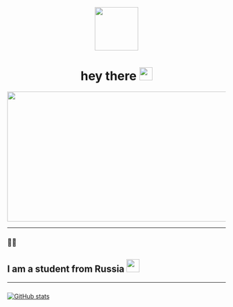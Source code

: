 <div id="header" align="center">
  <img src="https://media.giphy.com/media/M9gbBd9nbDrOTu1Mqx/giphy.gif" width="100"/>
</div>
<h1 align="center"> 
  hey there
  <img src="https://media.giphy.com/media/hvRJCLFzcasrR4ia7z/giphy.gif" width="30px"/>
</h1>
<div align="center">
  <img src="https://media.giphy.com/media/dWesBcTLavkZuG35MI/giphy.gif" width="600" height="300"/>
</div>

---

### :man_technologist:  
I am a student from Russia <img src="https://media.giphy.com/media/WUlplcMpOCEmTGBtBW/giphy.gif" width="30"> 
---
 
---

###  

[![GitHub stats](https://github-readme-stats.vercel.app/api?username=Ehson0111&show_icons=true&theme=radical)](https://github.com/anuraghazra/github-readme-stats)



